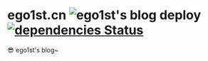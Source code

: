 # ego1st.cn ![ego1st's blog deploy](https://github.com/EGo14T/ego14t.github.io/workflows/ego1st's%20blog%20deploy/badge.svg)[![dependencies Status](https://david-dm.org/EGo14T/ego14t.github.io/status.svg)](https://david-dm.org/EGo14T/ego14t.github.io)

😎
ego1st's blog~
